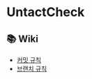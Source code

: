# UntactCheck

## :books: Wiki
* [커밋 규칙](https://github.com/koreahacks/2021-UntactCheck/wiki/Commit)
* [브랜치 규칙](https://github.com/koreahacks/2021-UntactCheck/wiki/Branch)
